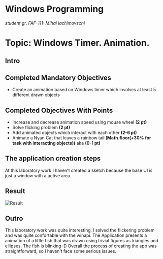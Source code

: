 # Windows Programming
###### student gr. FAF-111: Mihai Iachimovschi

# Topic: Windows Timer. Animation.
## Intro

## Completed Mandatory Objectives
* Create an animation based on Windows timer which involves at least 5 different drawn objects

## Completed Objectives With Points
* Increase and decrease animation speed using mouse wheel **(2 pt)**
* Solve flicking problem **(2 pt)**
* Add animated objects which interact with each other **(2-6 pt)**
* Animate a Nyan Cat that leaves a rainbow tail **(Math.floor(+30% for task with interacting objects))** aka **(0-1 pt)**

## The application creation steps
At this laboratory work I haven't created a sketch because the base UI is just a window with a active area.

## Result
![Result]()

## Outro
This laboratory work was quite interesting, I solved the flickering problem and was quite confortable with the winapi.
The Application presents a animation of a little fish that was drawn using trivial figures as triangles and ellipses. The fish is blinking :D
Overall the process of creating the app was straightforward, so I haven't face some serious issues.

